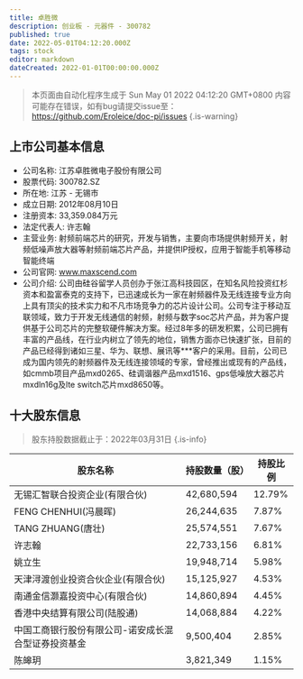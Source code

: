 ```yaml
---
title: 卓胜微
description: 创业板 - 元器件 - 300782
published: true
date: 2022-05-01T04:12:20.000Z
tags: stock
editor: markdown
dateCreated: 2022-01-01T00:00:00.000Z
---
```


> 本页面由自动化程序生成于 Sun May 01 2022 04:12:20 GMT+0800
> 内容可能存在错误，如有bug请提交issue至：https://github.com/Eroleice/doc-pi/issues
{.is-warning}

## 上市公司基本信息
- 公司名称: 江苏卓胜微电子股份有限公司
- 股票代码: 300782.SZ
- 所在地: 江苏 - 无锡市
- 成立日期: 2012年08月10日
- 注册资本: 33,359.084万元
- 法定代表人: 许志翰
- 主营业务: 射频前端芯片的研究，开发与销售，主要向市场提供射频开关，射频低噪声放大器等射频前端芯片产品，并提供IP授权，应用于智能手机等移动智能终端
- 公司官网: www.maxscend.com
- 公司介绍: 公司由硅谷留学人员创办于张江高科技园区，在知名风险投资红杉资本和盈富泰克的支持下，已迅速成长为一家在射频器件及无线连接专业方向上具有顶尖的技术实力和不凡市场竞争力的芯片设计公司。公司专注于移动互联领域，致力于开发无线通信的射频，射频与数字soc芯片产品，并为客户提供基于公司芯片的完整软硬件解决方案。经过8年多的研发积累，公司已拥有丰富的产品线，在行业内树立了领先的地位，销售方面亦已快速扩张，目前的产品已经得到诸如三星、华为、联想、展讯等***客户的采用。目前，公司已成为国内领先的射频器件及无线连接领域的专家，曾经推出或现有的产品线，如cmmb项目产品mxd0265、硅调谐器产品mxd1516、gps低噪放大器芯片mxdln16g及lte switch芯片mxd8650等。


## 十大股东信息
> 股东持股数据截止于：2022年03月31日
{.is-info}

| 股东名称 | 持股数量（股） | 持股比例 |
| --- | --- | --- |
| 无锡汇智联合投资企业(有限合伙) | 42,680,594 | 12.79% |
| FENG CHENHUI(冯晨晖) | 26,244,635 | 7.87% |
| TANG ZHUANG(唐壮) | 25,574,551 | 7.67% |
| 许志翰 | 22,733,156 | 6.81% |
| 姚立生 | 19,948,714 | 5.98% |
| 天津浔渡创业投资合伙企业(有限合伙) | 15,125,927 | 4.53% |
| 南通金信灏嘉投资中心(有限合伙) | 14,860,894 | 4.45% |
| 香港中央结算有限公司(陆股通) | 14,068,884 | 4.22% |
| 中国工商银行股份有限公司-诺安成长混合型证券投资基金 | 9,500,404 | 2.85% |
| 陈皞玥 | 3,821,349 | 1.15% |




